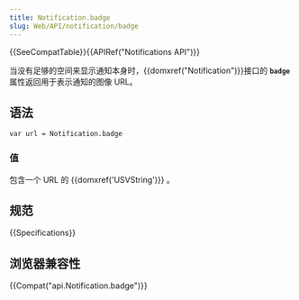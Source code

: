 ```yaml
---
title: Notification.badge
slug: Web/API/notification/badge
---
```

{{SeeCompatTable}}{{APIRef("Notifications API")}}

当没有足够的空间来显示通知本身时，{{domxref("Notification")}}接口的 **`badge`** 属性返回用于表示通知的图像 URL。

## 语法

```plain
var url = Notification.badge
```

### 值

包含一个 URL 的 {{domxref('USVString')}} 。

## 规范

{{Specifications}}

## 浏览器兼容性

{{Compat("api.Notification.badge")}}

